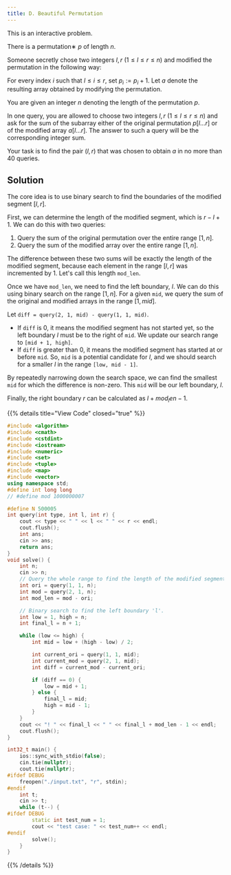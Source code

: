 ```yaml
---
title: D. Beautiful Permutation
---
```


This is an interactive problem.

There is a permutation∗ $p$ of length $n$.

Someone secretly chose two integers $l,r$ ($1 \le l \le r \le n$) and modified the permutation in the following way:

For every index $i$ such that $l \le i \le r$, set $p_i := p_i+1$.
Let $a$ denote the resulting array obtained by modifying the permutation.

You are given an integer $n$ denoting the length of the permutation $p$.

In one query, you are allowed to choose two integers $l,r$ ($1 \le l \le r \le n$) and ask for the sum of the subarray either of the original permutation $p[l \dots r]$ or of the modified array $a[l \dots r]$. The answer to such a query will be the corresponding integer sum.

Your task is to find the pair ($l,r$) that was chosen to obtain $a$ in no more than 40 queries.

## Solution

The core idea is to use binary search to find the boundaries of the modified segment $[l, r]$.

First, we can determine the length of the modified segment, which is $r - l + 1$. We can do this with two queries:
1.  Query the sum of the original permutation over the entire range $[1, n]$.
2.  Query the sum of the modified array over the entire range $[1, n]$.

The difference between these two sums will be exactly the length of the modified segment, because each element in the range $[l, r]$ was incremented by 1. Let's call this length `mod_len`.

Once we have `mod_len`, we need to find the left boundary, $l$. We can do this using binary search on the range $[1, n]$. For a given `mid`, we query the sum of the original and modified arrays in the range $[1, mid]$.

Let `diff = query(2, 1, mid) - query(1, 1, mid)`.
*   If `diff` is 0, it means the modified segment has not started yet, so the left boundary $l$ must be to the right of `mid`. We update our search range to `[mid + 1, high]`.
*   If `diff` is greater than 0, it means the modified segment has started at or before `mid`. So, `mid` is a potential candidate for $l$, and we should search for a smaller $l$ in the range `[low, mid - 1]`.

By repeatedly narrowing down the search space, we can find the smallest `mid` for which the difference is non-zero. This `mid` will be our left boundary, $l$.

Finally, the right boundary $r$ can be calculated as $l + mod_len - 1$.

{{% details title="View Code" closed="true" %}}
```cpp
#include <algorithm>
#include <cmath>
#include <cstdint>
#include <iostream>
#include <numeric>
#include <set>
#include <tuple>
#include <map>
#include <vector>
using namespace std;
#define int long long
// #define mod 1000000007

#define N 500005
int query(int type, int l, int r) {
    cout << type << " " << l << " " << r << endl;
    cout.flush();
    int ans;
    cin >> ans;
    return ans;
}
void solve() {
    int n;
    cin >> n;
    // Query the whole range to find the length of the modified segment.
    int ori = query(1, 1, n);
    int mod = query(2, 1, n);
    int mod_len = mod - ori;

    // Binary search to find the left boundary 'l'.
    int low = 1, high = n;
    int final_l = n + 1;

    while (low <= high) {
        int mid = low + (high - low) / 2;

        int current_ori = query(1, 1, mid);
        int current_mod = query(2, 1, mid);
        int diff = current_mod - current_ori;

        if (diff == 0) {
            low = mid + 1;
        } else {
            final_l = mid;
            high = mid - 1;
        }
    }
    cout << "! " << final_l << " " << final_l + mod_len - 1 << endl;
    cout.flush();
}

int32_t main() {
    ios::sync_with_stdio(false);
    cin.tie(nullptr);
    cout.tie(nullptr);
#ifdef DEBUG
    freopen("./input.txt", "r", stdin);
#endif
    int t;
    cin >> t;
    while (t--) {
#ifdef DEBUG
        static int test_num = 1;
        cout << "test case: " << test_num++ << endl;
#endif
        solve();
    }
}
```
{{% /details %}}
